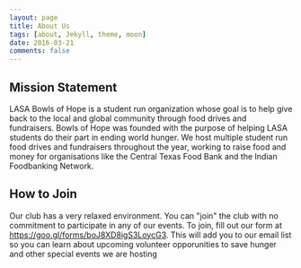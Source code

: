 ```yaml
---
layout: page
title: About Us
tags: [about, Jekyll, theme, moon]
date: 2016-03-21
comments: false
---
```

   

## Mission Statement
LASA Bowls of Hope is a student run organization whose goal is to help give back to the local and global community through food drives and fundraisers. Bowls of Hope was founded with the purpose of helping LASA students do their part in ending world hunger. We host multiple student run food drives and fundraisers throughout the year, working to raise food and money for organisations like the Central Texas Food Bank and the Indian Foodbanking Network. 

## How to Join
Our club has a very relaxed environment. You can "join" the club with no commitment to participate in any of our events. To join, fill out our form at https://goo.gl/forms/boJ8XD8igS3LoycG3. This will add you to our email list so you can learn about upcoming volunteer opporunities to save hunger and other special events we are hosting
